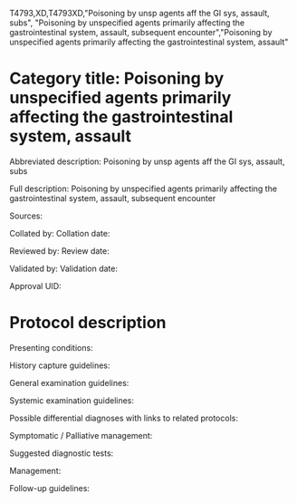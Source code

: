 T4793,XD,T4793XD,"Poisoning by unsp agents aff the GI sys, assault, subs", "Poisoning by unspecified agents primarily affecting the gastrointestinal system, assault, subsequent encounter","Poisoning by unspecified agents primarily affecting the gastrointestinal system, assault"
# Category title: Poisoning by unspecified agents primarily affecting the gastrointestinal system, assault

Abbreviated description: Poisoning by unsp agents aff the GI sys, assault, subs

Full description: Poisoning by unspecified agents primarily affecting the gastrointestinal system, assault, subsequent encounter

Sources:

Collated by:
Collation date:

Reviewed by:
Review date:

Validated by:
Validation date:

Approval UID:

# Protocol description

Presenting conditions:

History capture guidelines:

General examination guidelines:

Systemic examination guidelines:

Possible differential diagnoses with links to related protocols:

Symptomatic / Palliative management:

Suggested diagnostic tests:

Management:

Follow-up guidelines:
